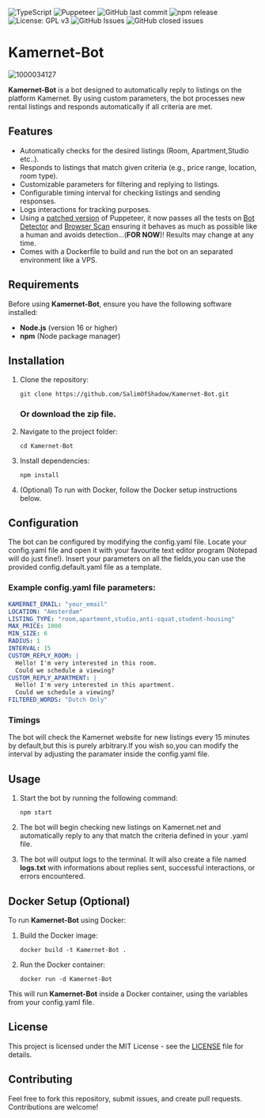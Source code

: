 ![TypeScript](https://img.shields.io/badge/TypeScript-v5.2.0-blue)  ![Puppeteer](https://img.shields.io/badge/Puppeteer-v19.0.0-blue) ![GitHub last commit](https://img.shields.io/github/last-commit/SalimOfShadow/Kamernet-Bot)  ![npm release](https://img.shields.io/npm/v/puppeteer) ![License: GPL v3](https://img.shields.io/badge/License-GPLv3-blue.svg) ![GitHub Issues](https://img.shields.io/github/issues/salimofshadow/kamernet-bot) ![GitHub closed issues](https://img.shields.io/github/issues-closed/salimofshadow/kamernet-bot)







# Kamernet-Bot
![1000034127](https://github.com/user-attachments/assets/04f2efde-3e21-430e-b1ad-2f33d1ea5792)

**Kamernet-Bot** is a bot designed to automatically reply to listings on the platform Kamernet. By using custom parameters, the bot processes new rental listings and responds automatically if all criteria are met.

## Features

- Automatically checks for the desired listings (Room, Apartment,Studio etc..).
- Responds to listings that match given criteria (e.g., price range, location, room type).
- Customizable parameters for filtering and replying to listings.
- Configurable timing interval for checking listings and sending responses.
- Logs interactions for tracking purposes.
- Using a [patched version](https://github.com/rebrowser/rebrowser-patches) of Puppeteer, it now passes all the tests on [Bot Detector](https://bot-detector.rebrowser.net/) and [Browser Scan](https://www.browserscan.net/bot-detection) ensuring it behaves as much as possible like a human and avoids detection...(**FOR NOW**)!
  Results may change at any time.
- Comes with a Dockerfile to build and run the bot on an separated environment like a VPS.

## Requirements

Before using **Kamernet-Bot**, ensure you have the following software installed:

- **Node.js** (version 16 or higher)
- **npm** (Node package manager)

## Installation

1.  Clone the repository:

    ```
    git clone https://github.com/SalimOfShadow/Kamernet-Bot.git
    ```

    ### Or download the **zip** file.

2.  Navigate to the project folder:

    ```
    cd Kamernet-Bot
    ```

3.  Install dependencies:

    ```
    npm install
    ```

4.  (Optional) To run with Docker, follow the Docker setup instructions below.

## Configuration

The bot can be configured by modifying the config.yaml file.
Locate your config.yaml file and open it with your favourite text editor program (Notepad will do just fine!).
Insert your parameters on all the fields,you can use the provided config.default.yaml file as a template.

### Example config.yaml file parameters:


```yaml
KAMERNET_EMAIL: "your_email"                                           # Your Kamernet username
LOCATION: "Amsterdam"                                                  # The desired location for the room (e.g., city or neighborhood)
LISTING_TYPE: "room,apartment,studio,anti-squat,student-housing"       # The type of listings you are searching for
MAX_PRICE: 1000                                                        # Maximum price you're willing to pay for rent
MIN_SIZE: 6                                                            # Minimum surface area in square meters
RADIUS: 1                                                              # Maximum radius in km from your selected location
INTERVAL: 15                                                           # Interval (in minutes) for checking new listings
CUSTOM_REPLY_ROOM: |                                                   # Custom message for a single room ad
  Hello! I'm very interested in this room.                             
  Could we schedule a viewing?
CUSTOM_REPLY_APARTMENT: |                                              # Custom message for a whole apartment ad
  Hello! I'm very interested in this apartment.                        
  Could we schedule a viewing?
FILTERED_WORDS: "Dutch Only"                                           # Blacklist for words found in the descriptions
```

### Timings

The bot will check the Kamernet website for new listings every 15 minutes by default,but this is purely arbitrary.If you wish so,you can modify the interval by adjusting the paramater inside the config.yaml file.

## Usage

1. Start the bot by running the following command:

   ```
   npm start
   ```

2. The bot will begin checking new listings on Kamernet.net and automatically reply to any that match the criteria defined in your .yaml file.

3. The bot will output logs to the terminal. It will also create a file named **logs.txt** with informations about replies sent, successful interactions, or errors encountered.

## Docker Setup (Optional)

To run **Kamernet-Bot** using Docker:

1. Build the Docker image:

   ```
   docker build -t Kamernet-Bot .
   ```

2. Run the Docker container:

   ```
   docker run -d Kamernet-Bot
   ```

This will run **Kamernet-Bot** inside a Docker container, using the variables from your config.yaml file.

## License

This project is licensed under the MIT License - see the [LICENSE](LICENSE) file for details.

## Contributing

Feel free to fork this repository, submit issues, and create pull requests. Contributions are welcome!
